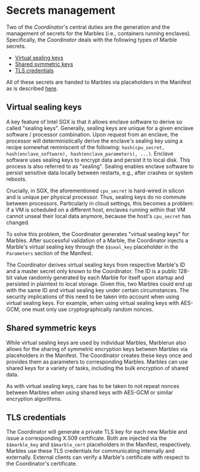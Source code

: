 # Secrets management

Two of the *Coordinator*'s central duties are the generation and the management of secrets for the Marbles (i.e., containers running enclaves). Specifically, the *Coordinator* deals with the following types of Marble secrets.

* [Virtual sealing keys](#virtual-sealing-keys)
* [Shared symmetric keys](#shared-symmetric-keys)
* [TLS credentials](#tls-private-keys)

All of these secrets are handed to Marbles via placeholders in the Manifest as is described [here](set-manifest.md).

## Virtual sealing keys

A key feature of Intel SGX is that it allows enclave software to derive so called "sealing keys". Generally, sealing keys are unique for a given enclave software / processor combination. Upon request from an enclave, the processor will deterministically derive the enclave's sealing key using a recipe somewhat reminiscent of the following: `hash(cpu_secret, hash(enclave_software), hash(enclave_parameters), ...)`. Enclave software uses sealing keys to encrypt data and persist it to local disk. This process is also referred to as "sealing". Sealing enables enclave software to persist sensitive data locally between restarts, e.g., after crashes or system reboots.

Crucially, in SGX, the aforementioned `cpu_secret` is hard-wired in silicon and is unique per physical processor. Thus, sealing keys do no commute between processors. Particularly in cloud settings, this becomes a problem: if a VM is scheduled on a different host, enclaves running within that VM cannot unseal their local data anymore, because the host's `cpu_secret` has changed. 

To solve this problem, the Coordinator generates "virtual sealing keys" for Marbles. After successful validation of a Marble, the Coordinator injects a Marble's virtual sealing key through the `$$seal_key` placeholder in the `Parameters` section of the Manifest. 

The Coordinator derives virtual sealing keys from respective Marble's ID and a master secret only known to the Coordinator. The ID is a public 128-bit value randomly generated by each Marble for itself upon startup and persisted in plaintext to local storage. Given this, two Marbles could end up with the same ID and virtual sealing key under certain circumstances. The security implications of this need to be taken into account when using virtual sealing keys. For example, when using virtual sealing keys with AES-GCM, one must only use cryptographically random nonces.

## Shared symmetric keys

While virtual sealing keys are used by individual Marbles, Marblerun also allows for the sharing of symmetric encryption keys between Marbles via placeholders in the Manifest. The Coordinator creates these keys once and provides them as parameters to corresponding Marbles. Marbles can use shared keys for a variety of tasks, including the bulk encryption of shared data. 

As with virtual sealing keys, care has to be taken to not repeat nonces between Marbles when using shared keys with AES-GCM or similar encryption algorithms.  

## TLS credentials

The Coordinator will generate a private TLS key for each new Marble and issue a corresponding X.509 certificate. Both are injected via the `$$marble_key` and `$$marble_cert` placeholders in the Manifest, respectively. Marbles use these TLS credentials for communicating internally and externally. External clients can verify a Marble's certificate with respect to the Coordinator's certificate. 